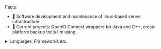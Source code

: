 Facts:
- 👀 Software development and maintenance of linux-based server infrastructure
- 🌱 Current projects: OpenID Connect wrappers for Java and C++, cross-platform backup tools
I'm using:
<details>
<summary>Languages, Frameworks etc.</summary>
<br>
 
Languages: 
 
![C++](https://img.shields.io/badge/c++-%2300599C.svg?style=for-the-badge&logo=c%2B%2B&logoColor=white) 
 
![Dart](https://img.shields.io/badge/dart-%230175C2.svg?style=for-the-badge&logo=dart&logoColor=white) 
 
![PHP](https://img.shields.io/badge/php-%23777BB4.svg?style=for-the-badge&logo=php&logoColor=white) 
 
![Java](https://img.shields.io/badge/java-%23ED8B00.svg?style=for-the-badge&logo=java&logoColor=white)

Frameworks and Libraries: 
 
![Laravel](https://img.shields.io/badge/laravel-%23FF2D20.svg?style=for-the-badge&logo=laravel&logoColor=white) 
 
![Qt](https://img.shields.io/badge/Qt-%23217346.svg?style=for-the-badge&logo=Qt&logoColor=white) 
 
![Flutter](https://img.shields.io/badge/Flutter-%2302569B.svg?style=for-the-badge&logo=Flutter&logoColor=white) 
 
![Socket.io](https://img.shields.io/badge/Socket.io-black?style=for-the-badge&logo=socket.io&badgeColor=010101)

DBMS: 
 
![MariaDB](https://img.shields.io/badge/MariaDB-003545?style=for-the-badge&logo=mariadb&logoColor=white) 
 
![MongoDB](https://img.shields.io/badge/MongoDB-%234ea94b.svg?style=for-the-badge&logo=mongodb&logoColor=white) 
 
![Redis](https://img.shields.io/badge/redis-%23DD0031.svg?style=for-the-badge&logo=redis&logoColor=white)
 
Software build on ![Arch](https://img.shields.io/badge/Arch%20Linux-1793D1?logo=arch-linux&logoColor=fff&style=for-the-badge) with great tools from JetBrains including ![IntelliJ IDEA](https://img.shields.io/badge/IntelliJIDEA-000000.svg?style=for-the-badge&logo=intellij-idea&logoColor=white)
</details>
<!---
flixofon/flixofon is a ✨ special ✨ repository because its `README.md` (this file) appears on your GitHub profile.
You can click the Preview link to take a look at your changes.
--->

